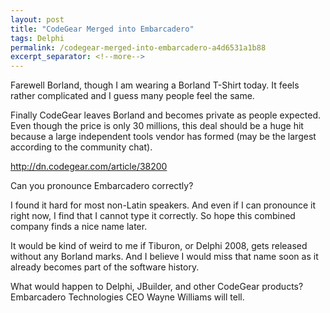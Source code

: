 ```yaml
---
layout: post
title: "CodeGear Merged into Embarcadero"
tags: Delphi
permalink: /codegear-merged-into-embarcadero-a4d6531a1b88
excerpt_separator: <!--more-->
---
```

Farewell Borland, though I am wearing a Borland T-Shirt today. It feels rather complicated and I guess many people feel the same.

Finally CodeGear leaves Borland and becomes private as people expected. Even though the price is only 30 millions, this deal should be a huge hit because a large independent tools vendor has formed (may be the largest according to the community chat).

http://dn.codegear.com/article/38200

Can you pronounce Embarcadero correctly?

I found it hard for most non-Latin speakers. And even if I can pronounce it right now, I find that I cannot type it correctly. So hope this combined company finds a nice name later.

It would be kind of weird to me if Tiburon, or Delphi 2008, gets released without any Borland marks. And I believe I would miss that name soon as it already becomes part of the software history.

What would happen to Delphi, JBuilder, and other CodeGear products? Embarcadero Technologies CEO Wayne Williams will tell.
<!--more-->
